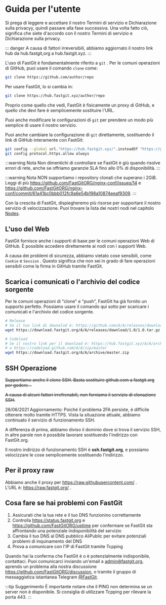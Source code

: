 # Guida per l'utente

Si prega di leggere e accettare il nostro Termini di servizio e Dichiarazione sulla privacyy, quindi passare alla fase successiva. Una volta fatto ciò, significa che siete d'accordo con il nostro Termini di servizio e Dichiarazione sulla privacy.

::: danger
A causa di fattori irreversibili, abbiamo aggiornato il nostro link hub da hub.fastgit,org a hub.fastgit.xyz.
:::

L'uso di FastGit è fondamentalmente riferito a `git` . Per le comuni operazioni di GitHub, puoi usare il comando `clone` come:

```bash
git clone https://github.com/author/repo
```

Per usare FastGit, lo si cambia in:

```bash
git clone https://hub.fastgit.xyz/author/repo
```

Proprio come quello che vedi, FastGit è fisicamente un proxy di GitHub, e quello che devi fare è semplicemente sostituire l'URL.

Puoi anche modificare le configurazioni di `git` per prendere un modo più semplice di usare il nostro servizio.

Puoi anche cambiare la configurazione di `git` direttamente, sostituendo il link di GitHub interamente con FastGit:

```bash
git config --global url."https://hub.fastgit.xyz/".insteadOf "https://github.com/"
git config protocol.https.allow always
```

:::warning Nota
Non dimentichi di controllare se FastGit è giù quando risolve errori di rete, anche se offriamo garanzie SLA fino allo 0% di disponibilità.
:::

:::warning Nota
NON supportiamo i repository clonati che superano i 2GiB. Leggi di più <https://github.com/FastGitORG/nginx-conf/issues/14> e <https://github.com/FastGitORG/nginx-conf/commit/61a41bc0bbb012fc9a6e54b198a10874eeaf9309>.
:::

Con la crescita di FastGit, dispiegheremo più risorse per supportare il nostro servizio di velocizzazione. Puoi trovare la lista dei nostri nodi nel capitolo [Nodes](../it-it/node.html).

## L'uso del Web

FastGit fornisce anche i supporti di base per le comuni operazioni Web di GitHub. È possibile accedere direttamente ai nodi con i supporti Web.

A causa dei problemi di sicurezza, abbiamo vietato cose sensibili, come `Cookie` e `Session` . Questo significa che non sei in grado di fare operazioni sensibili come la firma in GitHub tramite FastGit.

## Scarica i comunicati o l'archivio del codice sorgente

Per le comuni operazioni di "clone" e "push", FastGit ha già fornito un supporto perfetto. Possiamo usare il comando qui sotto per scaricare i comunicati e l'archivio del codice sorgente.

```bash
# Release
# Se il tuo link di downalod è: https://github.com/A/A/releases/download/1.0/1.0.tar.gz , allora lo usi:
wget https://download.fastgit.org/A/A/releases/download/1.0/1.0.tar.gz

# Codeload
# Se il vostro link per il download è: https://hub.fastgit.xyz/A/A/archive/master.zip
# o https://codeload.github.com/A/A/zip/master
wget https://download.fastgit.org/A/A/archive/master.zip
```

## SSH Operazione

~~Supportiamo anche il clone SSH. Basta sostituire github.com a fastgit.org per godere.~~~

~~A causa di alcuni fattori irrefrenabili, non forniamo il servizio di clonazione SSH.~~

26/06/2021 Aggiornamento: Poiché il problema 2FA persiste, è difficile ottenere molto tramite HTTPS. Vista la situazione attuale, abbiamo continuato il servizio di funzionamento SSH.

A differenza di prima, abbiamo diviso il dominio dove si trova il servizio SSH, in altre parole non è possibile lavorare sostituendo l'indirizzo con FastGit.org.

Il nostro indirizzo di funzionamento SSH è **ssh.fastgit.org**, e possiamo velocizzare le cose semplicemente sostituendo l'indirizzo.

## Per il proxy raw

Abbiamo anche il proxy per <https://raw.githubusercontent.com/> .  
L'URL è: <https://raw.fastgit.org/> .

## Cosa fare se hai problemi con FastGit

1. Assicurati che la tua rete e il tuo DNS funzionino correttamente
2. Controlla <https://status.fastgit.org> e <https://github.com/FastGitORG/uptime> per confermare se FastGit sta affrontando una potenziale indisponibilità del servizio
3. Cambia il tuo DNS al DNS pubblico AliPublic per evitare potenziali problemi di inquinamento del DNS
4. Prova a comunicare con l'IP di FastGit tramite Tcpping

Quando hai la conferma che FastGit è o è potenzialmente indisponibile, contattaci.
Puoi comunicarci inviando un'email a [admin@fastgit.org](mailto:admin@fastgit.org), aprendo un problema alla nostra discussione <https://github.com/FastGitORG/discussion>, o tramite il gruppo di messaggistica istantanea Telegram [@FastGit](https://t.me/fastgit).

:::tip Suggerimento
È importante notare che il PING non determina se un server non è disponibile. Si consiglia di utilizzare Tcpping per rilevare la porta 443.
:::
